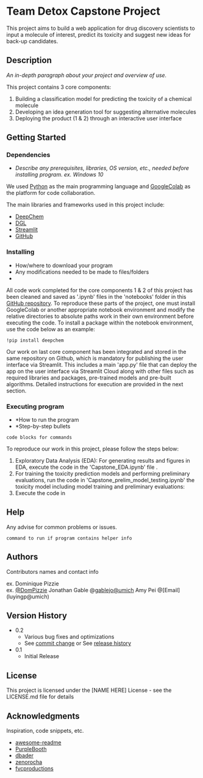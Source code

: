 # Team Detox Capstone Project 

This project aims to build a web application for drug discovery scientists to input a molecule of interest, predict its toxicity and suggest new ideas for back-up candidates. 

## Description
*An in-depth paragraph about your project and overview of use.*

This project contains 3 core components:
1. Building a classification model for predicting the toxicity of a chemical molecule
2. Developing an idea generation tool for suggesting alternative molecules
3. Deploying the product (1 & 2) through an interactive user interface 

## Getting Started

### Dependencies
* *Describe any prerequisites, libraries, OS version, etc., needed before installing program. ex. Windows 10*

We used [Python]( https://www.python.org/) as the main programming language and [GoogleColab](https://colab.research.google.com/) as the platform for code collaboration.

The main libraries and frameworks used in this project include:
* [DeepChem](https://deepchem.io/)
* [DGL](https://www.dgl.ai/)
* [Streamlit](https://streamlit.io/)
* [GitHub](https://github.com/)

### Installing

* How/where to download your program
* Any modifications needed to be made to files/folders
* 
All code work completed for the core components 1 & 2 of this project has been cleaned and saved as '.ipynb' files in the 'notebooks' folder in this [GitHub repository](https://github.com/luyingamypei/capstone_ui). To reproduce these parts of the project, one must install GoogleColab or another appropriate notebook environment and modify the relative directories to absolute paths work in their own environment before executing the code. To install a package within the notebook environment, use the code below as an example: 
```
!pip install deepchem
```

Our work on last core component has been integrated and stored in the same repository on Github, which is mandatory for publishing the user interface via Streamlit. This includes a main 'app.py' file that can deploy the app on the user interface via Streamlit Cloud along with other files such as required libraries and packages, pre-trained models and pre-built algorithms. Detailed instructions for execution are provided in the next section.

### Executing program

* *How to run the program
* *Step-by-step bullets
```
code blocks for commands
```

To reproduce our work in this project, please follow the steps below:
1. Exploratory Data Analysis (EDA): 
   For generating results and figures in EDA, execute the code in the 'Capstone_EDA.ipynb' file .
2. For training the toxicity prediction models and performing preliminary evaluations, run the code in 'Capstone_prelim_model_testing.ipynb' the toxicity model including model training and preliminary evaluations: 
4. Execute the code in 

## Help

Any advise for common problems or issues.
```
command to run if program contains helper info
```

## Authors

Contributors names and contact info

ex. Dominique Pizzie  
ex. [@DomPizzie](https://twitter.com/dompizzie)
Jonathan Gable @[gablejo@umich]()
Amy Pei @[Email] (luyingp@umich)

## Version History

* 0.2
    * Various bug fixes and optimizations
    * See [commit change]() or See [release history]()
* 0.1
    * Initial Release

## License

This project is licensed under the [NAME HERE] License - see the LICENSE.md file for details

## Acknowledgments

Inspiration, code snippets, etc.
* [awesome-readme](https://github.com/matiassingers/awesome-readme)
* [PurpleBooth](https://gist.github.com/PurpleBooth/109311bb0361f32d87a2)
* [dbader](https://github.com/dbader/readme-template)
* [zenorocha](https://gist.github.com/zenorocha/4526327)
* [fvcproductions](https://gist.github.com/fvcproductions/1bfc2d4aecb01a834b46)
